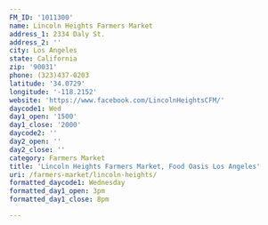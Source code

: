 ```yaml
---
FM_ID: '1011300'
name: Lincoln Heights Farmers Market
address_1: 2334 Daly St.
address_2: ''
city: Los Angeles
state: California
zip: '90031'
phone: (323)437-0203
latitude: '34.0729'
longitude: '-118.2152'
website: 'https://www.facebook.com/LincolnHeightsCFM/'
daycode1: Wed
day1_open: '1500'
day1_close: '2000'
daycode2: ''
day2_open: ''
day2_close: ''
category: Farmers Market
title: 'Lincoln Heights Farmers Market, Food Oasis Los Angeles'
uri: /farmers-market/lincoln-heights/
formatted_daycode1: Wednesday
formatted_day1_open: 3pm
formatted_day1_close: 8pm

---
```

